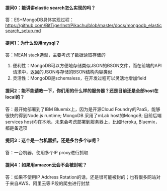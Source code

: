 #### 提问0：能讲讲elastic search怎么实现的吗？

答：ES+MongoDB具体实现过程：
https://github.com/BitTigerInst/Pikachu/blob/master/docs/mongodb_elasticsearch_setup.md

#### 提问1：为什么没用mysql？
答：MEAN stack选型，主要考虑了数据读取存储的
1. 便利性：MongoDB可以方便地存储类似JSON的BSON文件，而在前端的API请求中，返回的JSON与存储的BSON结构内容类似
2. 灵活性：MongoDB是schemaless，在开发过程可以灵活地增加field

#### 提问2：能不能请教一下，你们用的什么样的服务器？还是目前还是全部host在local的？
答：最开始部署到了IBM Bluemix上，因为是开源Cloud Foundry的PaaS，能够很快的得到Node.js runtime; MongoDB 采用了mLab host的MongoB; 目前后端services host均在本地，未来会考虑部署到服务器上，比如Heroku, Bluemix，都是备选项

#### 提问3：这个是一台机器抓，还是多台多个ip呢？
答：一台机器，使用多个IP proxy进行抓取

#### 提问4：如果用amazon云会不会被封呢？
答：如果不使用IP Address Rotation的话，还是很可能被封的；也有很多网站对于来自AWS、阿里云等IP段的爬虫进行封禁
